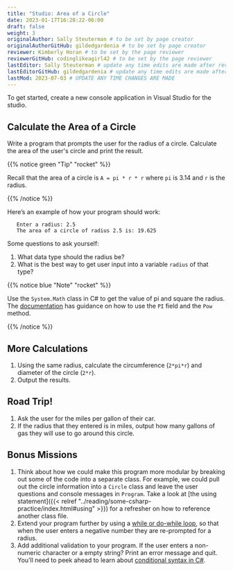 ```yaml
---
title: "Studio: Area of a Circle"
date: 2023-01-17T16:28:22-06:00
draft: false
weight: 3
originalAuthor: Sally Steuterman # to be set by page creator
originalAuthorGitHub: gildedgardenia # to be set by page creator
reviewer: Kimberly Horan # to be set by the page reviewer
reviewerGitHub: codinglikeagirl42 # to be set by the page reviewer
lastEditor: Sally Steuterman # update any time edits are made after review
lastEditorGitHub: gildedgardenia # update any time edits are made after review
lastMod: 2023-07-03 # UPDATE ANY TIME CHANGES ARE MADE
---
```


To get started, create a new console application in Visual Studio for the studio.

## Calculate the Area of a Circle

Write a program that prompts the user for the radius of a circle.
Calculate the area of the user's circle and print the result.

{{% notice green "Tip" "rocket" %}}

   Recall that the area of a circle is `A = pi * r * r` where `pi` is
   3.14 and `r` is the radius.

{{% /notice %}}

Here’s an example of how your program should work:

```console
   Enter a radius: 2.5
   The area of a circle of radius 2.5 is: 19.625
```

Some questions to ask yourself:

1. What data type should the radius be?
1. What is the best way to get user input into a variable `radius` of
   that type?

{{% notice blue "Note" "rocket" %}}

   Use the `System.Math` class in C# to get the value of pi and square the radius. 
   The [documentation](https://docs.microsoft.com/en-us/dotnet/api/system.math?view=netframework-4.8) has guidance on how to use the `PI` field and the `Pow` method.

{{% /notice %}}

## More Calculations

1. Using the same radius, calculate the circumference (`2*pi*r`) and diameter of the circle (`2*r`).
1. Output the results.

## Road Trip!

1. Ask the user for the miles per gallon of their car. 
1. If the radius that they entered is in miles, output how many gallons of gas they will use to go around this circle. 

## Bonus Missions

1. Think about how we could make this program more modular by breaking out some of the code into a separate class. For example, we could pull out the circle information into a `Circle` class and leave the user questions and console messages in `Program`. Take a look at [the using statement]({{< relref "../reading/some-csharp-practice/index.html#using" >}}) for a refresher on how to reference another class file.
1. Extend your program further by using a [while or do-while loop](https://www.w3schools.com/cs/cs_while_loop.asp), so that when the user enters a negative number they are re-prompted for a radius.
1. Add additional validation to your program. If the user enters a non-numeric character or a empty string? Print an error message and quit. You’ll need to peek ahead to learn about [conditional syntax in C#](https://www.w3schools.com/cs/cs_conditions.asp).